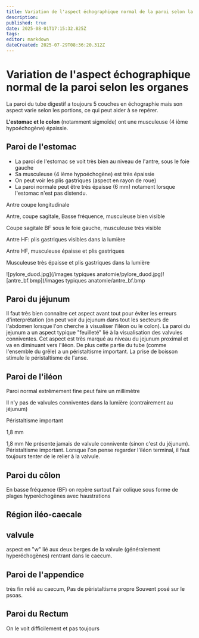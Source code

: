 ```yaml
---
title: Variation de l'aspect échographique normal de la paroi selon la portion du tube digestif
description: 
published: true
date: 2025-08-01T17:15:32.825Z
tags: 
editor: markdown
dateCreated: 2025-07-29T08:36:20.312Z
---
```


# Variation de l'aspect échographique normal de la paroi selon les organes
La paroi du tube digestif a toujours 5 couches en échographie mais son aspect varie selon les portions, ce qui peut aider à se repérer.

**L'estomac et le colon** (notamment sigmoïde) ont une musculeuse (4 ième hypoéchogène) épaissie.
## Paroi de l'estomac

- La paroi de l'estomac se voit très bien au niveau de l'antre, sous le foie gauche
- Sa musculeuse (4 ième hypoéchogène) est très épaissie
- On peut voir les plis gastriques (aspect en rayon de roue)
- La paroi normale peut être très épaisse (6 mm) notament lorsque l'estomac n'est pas distendu.


Antre coupe longitudinale 


Antre, coupe sagitale, Basse fréquence, musculeuse bien visible


Coupe sagitale BF sous le foie gauche, musculeuse très visible


Antre HF: plis gastriques visibles dans la lumière


Antre HF, musculeuse épaisse et plis gastriques


Musculeuse très épaisse et plis gastriques dans la lumière

![pylore_duod.jpg](/images typiques anatomie/pylore_duod.jpg)![antre_bf.bmp](/images typiques anatomie/antre_bf.bmp
## Paroi du jéjunum
Il faut très bien connaitre cet aspect avant tout pour éviter les erreurs d'interprétation (on peut voir du jejunum dans tout les secteurs de l'abdomen lorsque l'on cherche à visualiser l'iléon ou le colon).
La paroi du jejunum a un aspect typique "feuilleté" lié à la visualisation des valvules conniventes. Cet aspect est très marqué au niveau du jejunum proximal et va en diminuant vers l'iléon.
De plus cette partie du tube (comme l'ensemble du grêle) a un péristaltisme important.
La prise de boisson stimule le péristaltisme de l'anse.

## Paroi de l'iléon
Paroi normal extrêmement fine peut faire un millimètre

Il n'y pas de valvules conniventes dans la lumière (contrairement au jéjunum)

Péristaltisme important


1,8 mm


1,8 mm
Ne présente jamais de valvule connivente (sinon c'est du jéjunum).
Péristaltisme important.
Lorsque l'on pense regarder l'iléon terminal, il faut toujours tenter de le relier à la valvule.
## Paroi du côlon
En basse fréquence (BF) on repère surtout l'air colique sous forme de plages hyperéchogènes avec haustrations
## Région iléo-caecale

## valvule
aspect en "w" lié aux deux berges de la valvule (généralement hyperéchogènes) rentrant dans le caecum. 
## Paroi de l'appendice
très fin relié au caecum, 
Pas de péristaltisme propre
Souvent posé sur le psoas.
## Paroi du Rectum
On le voit difficilement et pas toujours 


